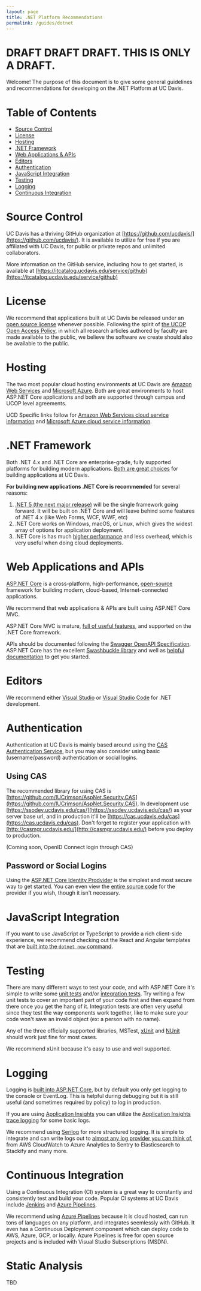 ```yaml
---
layout: page
title: .NET Platform Recommendations
permalink: /guides/dotnet
---
```


# DRAFT DRAFT DRAFT.  THIS IS ONLY A DRAFT.

Welcome! The purpose of this document is to give some general guidelines and recommendations for developing on the .NET Platform at UC Davis.

# Table of Contents

* [Source Control](#source-control)
* [License](#license)
* [Hosting](#hosting)
* [.NET Framework](#net-framework)
* [Web Applications & APIs](#web-applications-and-apis)
* [Editors](#editors)
* [Authentication](#authentication)
* [JavaScript Integration](#javascript-integration)
* [Testing](#testing)
* [Logging](#logging)
* [Continuous Integration](#continuous-integration)

# Source Control

UC Davis has a thriving GitHub organization at [https://github.com/ucdavis/](https://github.com/ucdavis/).
It is available to utilize for free if you are affiliated with UC Davis, for public or private repos and unlimited collaborators.

More information on the GitHub service, including how to get started, is available at [https://itcatalog.ucdavis.edu/service/github](https://itcatalog.ucdavis.edu/service/github)

# License

We recommend that applications built at UC Davis be released under an [open source license](https://developers.ucdavis.edu/opensource/) whenever possible.  Following the spirit of [the UCOP Open Access Policy](https://osc.universityofcalifornia.edu/open-access-at-uc/open-access-policy/), in which all research articles authored by faculty are made available to the public, we believe the software we create should also be available to the public.

# Hosting

The two most popular cloud hosting environments at UC Davis are [Amazon Web Services](https://aws.amazon.com/) and [Microsoft Azure](https://azure.microsoft.com/en-us/).  Both are great environments to host ASP.NET Core applications and both are supported through campus and UCOP level agreements.

UCD Specific links follow for [Amazon Web Services cloud service information](https://cloud.ucdavis.edu/services/amazon-web-services-aws) and [Microsoft Azure cloud service information](https://cloud.ucdavis.edu/services/microsoft-azure).

# .NET Framework

Both .NET 4.x and .NET Core are enterprise-grade, fully supported platforms for building modern applications.  [Both are great choices](https://docs.microsoft.com/en-us/aspnet/core/fundamentals/choose-aspnet-framework) for building applications at UC Davis.

**For building new applications .NET Core is recommended** for several reasons:

1. [.NET 5 (the next major release)](https://devblogs.microsoft.com/dotnet/introducing-net-5/) will be the single framework going forward.  It will be built on .NET Core and will leave behind some features of .NET 4.x (like Web Forms, WCF, WWF, etc)
1. .NET Core works on Windows, macOS, or Linux, which gives the widest array of options for application deployment.
1. .NET Core is has much [higher performance](https://github.com/aspnet/benchmarks) and less overhead, which is very useful when doing cloud deployments.

# Web Applications and APIs

[ASP.NET Core](https://docs.microsoft.com/en-us/aspnet/core/) is a cross-platform, high-performance, [open-source](https://github.com/aspnet/home) framework for building modern, cloud-based, Internet-connected applications.

We recommend that web applications & APIs are built using ASP.NET Core MVC.  

ASP.NET Core MVC is mature, [full of useful features](https://docs.microsoft.com/en-us/aspnet/core#build-web-apis-and-web-ui-using-aspnet-core-mvc), and supported on the .NET Core framework.  

APIs should be documented following the [Swagger OpenAPI Specification](https://swagger.io/resources/open-api/).  ASP.NET Core has the excellent [Swashbuckle library](https://github.com/domaindrivendev/Swashbuckle.AspNetCore) and well as [helpful documentation](https://docs.microsoft.com/en-us/aspnet/core/tutorials/getting-started-with-swashbuckle) to get you started.

# Editors

We recommend either [Visual Studio](https://visualstudio.microsoft.com/vs/) or [Visual Studio Code](https://code.visualstudio.com/) for .NET development. 

# Authentication

Authentication at UC Davis is mainly based around using the [CAS Authentication Service](https://itcatalog.ucdavis.edu/service/central-authentication-service-cas), but you may also consider using basic (username/password) authentication or social logins.  

## Using CAS

The recommended library for using CAS is [https://github.com/IUCrimson/AspNet.Security.CAS](https://github.com/IUCrimson/AspNet.Security.CAS).  In development use [https://ssodev.ucdavis.edu/cas/](https://ssodev.ucdavis.edu/cas/) as your server base url, and in production it'll be [https://cas.ucdavis.edu/cas](https://cas.ucdavis.edu/cas).  Don't forget to register your application with [http://casmgr.ucdavis.edu/](http://casmgr.ucdavis.edu/) before you deploy to production.

(Coming soon, OpenID Connect login through CAS)

## Password or Social Logins

Using the [ASP.NET Core Identity Prodvider](https://docs.microsoft.com/en-us/aspnet/core/security/authentication/identity) is the simplest and most secure way to get started.  You can even view the [entire source code](https://github.com/aspnet/AspNetCore/tree/master/src/Identity) for the provider if you wish, though it isn't necessary.

# JavaScript Integration

If you want to use JavaScript or TypeScript to provide a rich client-side experience, we recommend checking out the React and Angular templates that are [built into the `dotnet new` command](https://docs.microsoft.com/en-us/aspnet/core/client-side/spa/react).

# Testing

There are many different ways to test your code, and with ASP.NET Core it's simple to write some [unit tests](https://docs.microsoft.com/en-us/dotnet/core/testing/) and/or [integration tests](https://docs.microsoft.com/en-us/aspnet/core/test/integration-tests).  Try writing a few unit tests to cover an important part of your code first and then expand from there once you get the hang of it.  Integration tests are often very useful since they test the way components work together, like to make sure your code won't save an invalid object (ex: a person with no name).

Any of the three officially supported libraries, MSTest, [xUnit](https://xunit.net/) and [NUnit](https://nunit.org/) should work just fine for most cases. 

We recommend xUnit because it's easy to use and well supported.

# Logging

Logging is [built into ASP.NET Core](https://docs.microsoft.com/en-us/aspnet/core/fundamentals/logging), but by default you only get logging to the console or EventLog.  This is helpful during debugging but it is still useful (and sometimes required by policy) to log in production.

If you are using [Application Insights](https://docs.microsoft.com/en-us/azure/azure-monitor/app/app-insights-overview) you can utilize the [Application Insights trace logging](https://docs.microsoft.com/en-us/aspnet/core/fundamentals/logging#azure-application-insights-trace-logging) for some basic logs.

We recommend using [Serilog](https://github.com/serilog/serilog-aspnetcore) for more structured logging.  It is simple to integrate and can write logs out to [almost any log provider you can think of](https://github.com/serilog/serilog/wiki/Provided-Sinks), from AWS CloudWatch to Azure Analytics to Sentry to Elasticsearch to Stackify and many more.

# Continuous Integration

Using a Continuous Integration (CI) system is a great way to constantly and consistently test and build your code.  Popular CI systems at UC Davis include [Jenkins](https://jenkins.io/) and [Azure Pipelines](https://azure.microsoft.com/en-us/services/devops/pipelines/).

We recommend using [Azure Pipelines](https://azure.microsoft.com/en-us/services/devops/pipelines/) because it is cloud hosted, can run tons of languages on any platform, and integrates seemlessly with GitHub.  It even has a Continuous Deployment component which can deploy code to AWS, Azure, GCP, or locally.  Azure Pipelines is free for open source projects and is included with Visual Studio Subscriptions (MSDN).

# Static Analysis

TBD